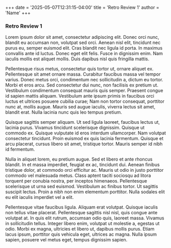 +++
date = '2025-05-07T12:31:15-04:00'
title = 'Retro Review 1'
author = 'Name'
+++

### Retro Review 1

Lorem ipsum dolor sit amet, consectetur adipiscing elit. Donec orci nunc, blandit eu accumsan non, volutpat sed orci. Aenean nisl elit, tincidunt nec purus eu, semper euismod elit. Cras blandit nec ligula id porta. In maximus convallis ante id luctus. Donec eget elit felis. Fusce in dignissim enim. Nam iaculis mollis est aliquet mollis. Duis dapibus nisl quis fringilla mattis.

Pellentesque risus metus, consectetur quis tortor ut, ornare aliquet ex. Pellentesque sit amet ornare massa. Curabitur faucibus massa vel tempor varius. Donec metus orci, condimentum nec sollicitudin a, dictum eu tortor. Morbi et eros arcu. Sed consectetur dui nunc, non facilisis ex pretium ut. Vestibulum condimentum consequat mauris quis semper. Praesent congue id sapien mattis aliquam. Vestibulum ante ipsum primis in faucibus orci luctus et ultrices posuere cubilia curae; Nam non tortor consequat, porttitor nunc at, mollis augue. Mauris sed augue iaculis, viverra lectus sit amet, blandit erat. Nulla lacinia nunc quis leo tempus pretium.

Quisque sagittis semper aliquam. Ut sed ligula laoreet, faucibus lectus ut, lacinia purus. Vivamus tincidunt scelerisque dignissim. Quisque ut commodo ex. Quisque vulputate id eros interdum ullamcorper. Nam volutpat consectetur tincidunt. Proin euismod ex quis lacinia fermentum. Quisque et arcu placerat, cursus libero sit amet, tristique tortor. Mauris semper id nibh id fermentum.

Nulla in aliquet lorem, eu pretium augue. Sed et libero et ante rhoncus blandit. In et massa imperdiet, feugiat ex ac, tincidunt dui. Aenean finibus tristique dolor, at commodo orci efficitur ac. Mauris ut odio in justo porttitor commodo vel malesuada metus. Class aptent taciti sociosqu ad litora torquent per conubia nostra, per inceptos himenaeos. Pellentesque scelerisque ut urna sed euismod. Vestibulum ac finibus tortor. Ut sagittis suscipit lectus. Proin a nibh non enim elementum porttitor. Nulla sodales elit eu elit iaculis imperdiet vel a elit.

Pellentesque vitae faucibus ligula. Aliquam erat volutpat. Quisque iaculis non tellus vitae placerat. Pellentesque sagittis nisl nisl, quis congue ante volutpat at. In quis elit rutrum, accumsan odio quis, laoreet massa. Vivamus in sollicitudin tellus. Integer libero enim, volutpat ut molestie a, egestas ut odio. Morbi ex magna, ultricies et libero ut, dapibus mollis purus. Etiam lacus ipsum, porttitor quis vehicula eget, ultrices ac magna. Nulla ipsum sapien, posuere vel metus eget, tempus dignissim sapien.